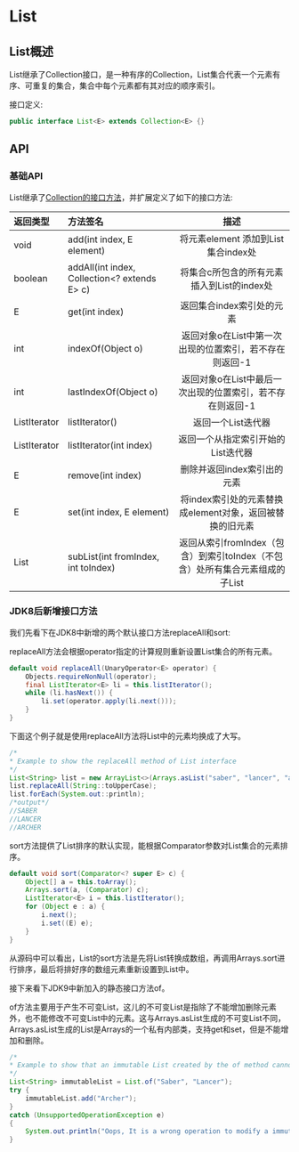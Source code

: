 # List

## List概述

List继承了Collection接口，是一种有序的Collection，List集合代表一个元素有序、可重复的集合，集合中每个元素都有其对应的顺序索引。

接口定义:

```java
public interface List<E> extends Collection<E> {}
```

## API

### 基础API

List继承了[Collection的接口方法](Collection.md#API)，并扩展定义了如下的接口方法:

|   返回类型   |                   方法签名                   |                                     描述                                     |
| :----------- | :------------------------------------------- | :--------------------------------------------------------------------------: |
| void         | add(int index, E element)                    |                     将元素element 添加到List集合index处                      |
| boolean      | addAll(int index, Collection<? extends E> c) |                  将集合c所包含的所有元素插入到List的index处                  |
| E            | get(int index)                               |                          返回集合index索引处的元素                           |
| int          | indexOf(Object o)                            |           返回对象o在List中第一次出现的位置索引，若不存在则返回-1            |
| int          | lastIndexOf(Object o)                        |          返回对象o在List中最后一次出现的位置索引，若不存在则返回-1           |
| ListIterator | listIterator()                               |                              返回一个List迭代器                              |
| ListIterator | listIterator(int index)                      |                      返回一个从指定索引开始的List迭代器                      |
| E            | remove(int index)                            |                         删除并返回index索引出的元素                          |
| E            | set(int index, E element)                    |           将index索引处的元素替换成element对象，返回被替换的旧元素           |
| List<E>      | subList(int fromIndex, int toIndex)          | 返回从索引fromIndex（包含）到索引toIndex（不包含）处所有集合元素组成的子List |


### JDK8后新增接口方法

我们先看下在JDK8中新增的两个默认接口方法replaceAll和sort:

replaceAll方法会根据operator指定的计算规则重新设置List集合的所有元素。

```java
default void replaceAll(UnaryOperator<E> operator) {
    Objects.requireNonNull(operator);
    final ListIterator<E> li = this.listIterator();
    while (li.hasNext()) {
        li.set(operator.apply(li.next()));
    }
}
```

下面这个例子就是使用replaceAll方法将List中的元素均换成了大写。

```java
/*
* Example to show the replaceAll method of List interface
*/
List<String> list = new ArrayList<>(Arrays.asList("saber", "lancer", "archer"));
list.replaceAll(String::toUpperCase);
list.forEach(System.out::println);
/*output*/
//SABER
//LANCER
//ARCHER
```

sort方法提供了List排序的默认实现，能根据Comparator参数对List集合的元素排序。

```java
default void sort(Comparator<? super E> c) {
    Object[] a = this.toArray();
    Arrays.sort(a, (Comparator) c);
    ListIterator<E> i = this.listIterator();
    for (Object e : a) {
        i.next();
        i.set((E) e);
    }
}
```

从源码中可以看出，List的sort方法是先将List转换成数组，再调用Arrays.sort进行排序，最后将排好序的数组元素重新设置到List中。

接下来看下JDK9中新加入的静态接口方法of。

of方法主要用于产生不可变List，这儿的不可变List是指除了不能增加删除元素外，也不能修改不可变List中的元素。这与Arrays.asList生成的不可变List不同，Arrays.asList生成的List是Arrays的一个私有内部类，支持get和set，但是不能增加和删除。

```java
/*
* Example to show that an immutable List created by the of method cannot be changed
*/
List<String> immutableList = List.of("Saber", "Lancer");
try {
    immutableList.add("Archer");
}
catch (UnsupportedOperationException e)
{
    System.out.println("Oops, It is a wrong operation to modify a immutable List!!");
}
```
